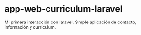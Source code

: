 # app-web-curriculum-laravel
 Mi primera interacción con laravel. Simple aplicación de contacto, información y curriculum. 
